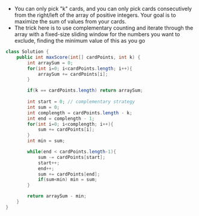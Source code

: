 * You can only pick "k" cards, and you can only pick cards consecutively from the right/left of the array of positive integers. Your goal is to maximize the sum of values from your cards.
* The trick here is to use complementary counting and iterate through the array with a fixed-size sliding window for the numbers you want to exclude, finding the minimum value of this as you go

```java
class Solution {
    public int maxScore(int[] cardPoints, int k) {
        int arraySum = 0;
        for(int i=0; i<cardPoints.length; i++){
            arraySum += cardPoints[i];
        }

        if(k == cardPoints.length) return arraySum;
        
        int start = 0; // complementary strategy
        int sum = 0;
        int complength = cardPoints.length - k;
        int end = complength - 1;
        for(int i=0; i<complength; i++){
            sum += cardPoints[i];
        }
        int min = sum;

        while(end < cardPoints.length-1){
            sum -= cardPoints[start];
            start++;
            end++;
            sum += cardPoints[end];
            if(sum<min) min = sum;
        }

        return arraySum - min;
    }
}
```